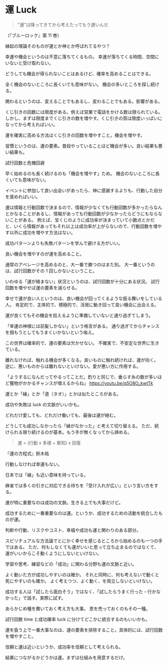 # 運 Luck

> "運"は降ってきてから考えたってもう遅いんだ

（『ブルーロック』第 11 巻）

縁起の理論そのものが運とか神とか呼ばれてるやつ？

幸運や機会というのは不意に落ちてくるもの。
幸運が落ちてくる時間、空間にいないと受け取れない。

どうしても機会が得られないことはあるけど、確率を高めることはできる。

全く機会のないところに長くいても意味がない。
機会の多いところを探し続ける。

関わるというのは、変えることでもあるし、変わることでもある。影響がある。

くじ引きの回数には限度がある。例えば営業で電話をかける数は限られている。しかし、まずは限度までくじ引きの数を増やす。くじ引きの質は限度いっぱいになってから考えればいい。

運を確実に高める方法はくじ引きの回数を増やすこと。機会を増やす。

習慣というのは、運の要素。普段やっていることほど機会が多い。良い結果も悪い結果も。

試行回数と危機回避

早く始めるのも長く続けるのも「機会を増やす」ため。
機会のないところに長くいても意味がない。

イベントに参加して良い出会いがあったら、神に感謝するよりも、行動した自分を褒めればいい。

運は情報と行動回数で決まるので、情報が少なくても行動回数が多かったらなんとかなることがあるし、情報があっても行動回数が少なかったらどうにもならないことがある。
例えば、宝くじのように成功率が決まっていて小数点とかだと、いくら情報があってもそれ以上は成功率が上がらないので、行動回数を増やす以外に成功を増やす方法はない。

成功パターンよりも失敗パターンを学んで避ける方がいい。

良い機会を増やすのが運を高めること。

通常のアベレージを高めるのと、大一番で勝つのはまた別。
大一番というのは、試行回数がその 1 回しかないということ。

いわゆる「運が絡まない」状況というのは、試行回数が十分にある状況。
試行回数を増やせば運の要素を減らせる。

幸せで運が良い人というのは、良い機会が回ってくるような振る舞いをしている人。
肯定的で、主体的で、積極的で、活発に動き回って良い機会に出会える。

運が良くてもその機会を拾えるように準備していないと通り過ぎてしまう。

「幸運の神様には前髪しかない」という格言がある。
通り過ぎてからチャンスを掴もうとしてもうまくいかないという喩え。

この世界は確率的で、運の要素は欠かせない。
不確実で、不安定な世界に生きている。

離れなければ、触れる機会が多くなる。良いものに触れ続ければ、運が向く。
逆に、悪いものからは離れないといけない。愛が悪い方に作用する。

「ようするになんだってやるってことだ。釣りと同じで、垂らす糸の数が多いほど獲物がかかるチャンスが増えるからね」
https://youtu.be/q5O8O_kwtTk

運とか「縁」とか「道（タオ）」とかは似たところがある。

成功や失敗は luck の文脈がいいかも。

どれだけ愛しても、どれだけ働いても、最後は運が絡む。

どうしても成功しなかったら「縁がなかった」と考えて切り替える。
ただ、続けられる限り続けるのが基本。もう手が無くなってから諦める。

> 運 = (行動 x 多様 + 察知) x 回復

『運の方程式』鈴木祐

行動しなければ幸運もない。

日本では「縁」も近い意味を持っている。

麻雀では多くの引きに対応できる待ちを「受け入れが広い」という言い方をする。

運が特に重要なのは成功の文脈。生きる上でも大事だけど。

成功するために一番重要なのは運。というか、成功するための活動を統合したものが運。

判断や行動、リスクやコスト、幸福や成功も運と関わりのある部分。

スピリチュアルな方法論でとにかく幸せを感じるところから始めるのも一つの手ではある。
ただ、何もしなくても運がいいと思って立ち止まるのではなくて、運がいいからこそ動くようにしないといけない。

学習や思考、練習などの「成功」に関わる分野も運の文脈と近い。

よく動いた方が成功しやすいのは確か。
それと同時に、何も考えないで動くと死にやすいのも確か。
よく考えつつ、よく動く、を両立しないといけない。

成功する人は「試したら面白そう」ではなく、「試したらうまく行った・行かなかった」で話す。実際に試す。

あらかじめ種を撒いておく考え方も大事。
恩を売っておくのもその一種。

試行回数 time と成功確率 luck に分けてどこかに統合するのもいいかも。

運を扱う上で一番大事なのは、運の要素を排除すること。具体的には、試行回数を増やすこと。

信頼と運は近いというか、成功率を信頼として考えられる。

結果につながるかどうかは運。まずは仕組みを用意するだけ。
